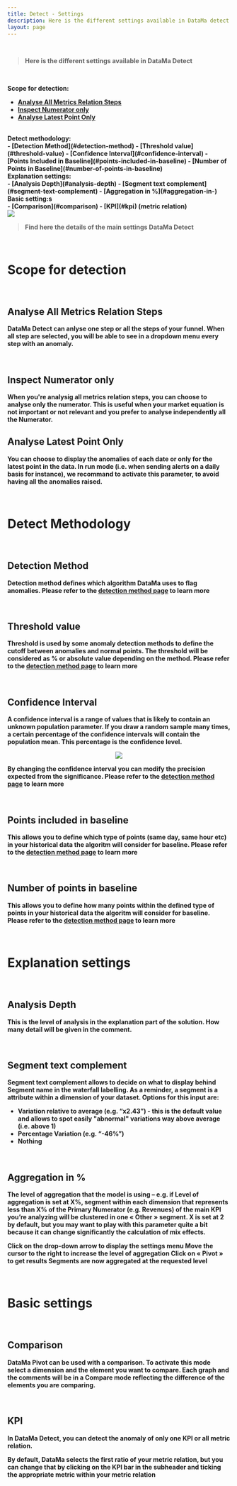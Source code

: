 ```yaml
---
title: Detect - Settings
description: Here is the different settings available in DataMa detect
layout: page
---
```


<br>

> **Here is the different settings available in DataMa Detect**

<br>

<b>Scope for detection:<b><br>
- [Analyse All Metrics Relation Steps](#analyse-all-metrics-relation-steps)
- [Inspect Numerator only](#inspect-numerator-only)
- [Analyse Latest Point Only](#analyse-latest-point-only)

<br>
<b>Detect methodology:<b><br>
- [Detection Method](#detection-method)
- [Threshold value](#threshold-value)
- [Confidence Interval](#confidence-interval)
- [Points Included in Baseline](#points-included-in-baseline)
- [Number of Points in Baseline](#number-of-points-in-baseline)

<br>
<b>Explanation settings:<b><br>
- [Analysis Depth](#analysis-depth)
- [Segment text complement](#segment-text-complement)
- [Aggregation in %](#aggregation-in-)

<br>
<b>Basic setting:s<b><br>
- [Comparison](#comparison)
- [KPI](#kpi) (metric relation)

<br>

<img src="{{site.url}}/{{site.baseurl}}/core_app/new/journey/interface/images/journey_settings.jpg">

> Find here the details of the main settings DataMa Detect

<br>

# <b>Scope for detection<b>
<br>

## Analyse All Metrics Relation Steps

DataMa Detect can anlyse one step or all the steps of your funnel. When all step are selected, you will be able to see in a dropdown menu every step with an anomaly.

<br>

## Inspect Numerator only

When you're analysig all metrics relation steps, you can choose to analyse only the numerator.
This is useful when your market equation is not important or not relevant and you prefer to analyse independently all the Numerator.

## Analyse Latest Point Only

You can choose to display the anomalies of each date or only for the latest point in the data.
In run mode (i.e. when sending alerts on a daily basis for instance), we recommand to activate this parameter, to avoid having all the anomalies raised.

<br>

# <b>Detect Methodology<b>
<br>

## Detection Method

Detection method defines which algorithm DataMa uses to flag anomalies.
Please refer to the [detection method page]({{site.url}}/{{site.baseurl}}/core_app/new/detect/detection_method.html) to learn more

<br>

## Threshold value

Threshold is used by some anomaly detection methods to define the cutoff between anomalies and normal points. The threshold will be considered as % or absolute value depending on the method.
Please refer to the [detection method page]({{site.url}}/{{site.baseurl}}/core_app/new/detect/detection_method.html) to learn more

<br>

## Confidence Interval

A confidence interval is a range of values that is likely to contain an unknown population parameter. If you draw a random sample many times, a certain percentage of the confidence intervals will contain the population mean. This percentage is the confidence level.

<center> <img src="{{site.url}}/{{site.baseurl}}/core_app/new/detect/images/ConfidenceIntervall-Concept.jpg"/></center>

By changing the confidence interval you can modify the precision expected from the significance.
Please refer to the [detection method page]({{site.url}}/{{site.baseurl}}/core_app/new/detect/detection_method.html) to learn more

<br>

## Points included in baseline

This allows you to define which type of points (same day, same hour etc) in your historical data the algoritm will consider for baseline.
Please refer to the [detection method page]({{site.url}}/{{site.baseurl}}/core_app/new/detect/detection_method.html) to learn more

<br>

## Number of points in baseline

This allows you to define how many points within the defined type of points in your historical data the algoritm will consider for baseline.
Please refer to the [detection method page]({{site.url}}/{{site.baseurl}}/core_app/new/detect/detection_method.html) to learn more

<br>

# <b>Explanation settings<b>
<br>

## Analysis Depth

This is the level of analysis in the explanation part of the solution. How many detail will be given in the comment.

<br>

## Segment text complement

Segment text complement allows to decide on what to display behind Segment name in the waterfall labelling.
As a reminder, a segment is a attribute within a dimension of your dataset.
Options for this input are:
- Variation relative to average (e.g. “x2.43”) - this is the default value and allows to spot easily "abnormal" variations way above average (i.e. above 1)
- Percentage Variation (e.g. “-46%”)
- Nothing

<br>

## Aggregation in %

The level of aggregation that the model is using – e.g. if Level of aggregation is set at X%, segment within each dimension that represents less than X% of the Primary Numerator (e.g. Revenues) of the main KPI you’re analyzing will be clustered in one « Other » segment. X is set at 2 by default, but you may want to play with this parameter quite a bit because it can change significantly the calculation of mix effects.

Click on the drop-down arrow to display the settings menu
Move the cursor to the right to increase the level of aggregation
Click on « Pivot » to get results
Segments are now aggregated at the requested level

<br>

# <b>Basic settings<b>
<br>

## Comparison

DataMa Pivot can be used with a comparison. To activate this mode select a dimension and the element you want to compare. Each graph and the comments will be in a Compare mode reflecting the difference of the elements you are comparing.

<br>

## KPI

In DataMa Detect, you can detect the anomaly of only one KPI or all metric relation.

By default, DataMa selects the first ratio of your metric relation, but you can change that by clicking on the KPI bar in the subheader and ticking the appropriate metric within your metric relation

<br>

